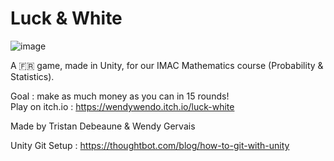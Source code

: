 # Luck & White

![image](https://user-images.githubusercontent.com/103901906/235805976-5430ac01-c43a-47b4-b758-fae2f305710a.png)

A 🇫🇷 game, made in Unity, for our IMAC Mathematics course (Probability & Statistics).  

Goal : make as much money as you can in 15 rounds!  
Play on itch.io : https://wendywendo.itch.io/luck-white
  
Made by Tristan Debeaune & Wendy Gervais

Unity Git Setup : https://thoughtbot.com/blog/how-to-git-with-unity
